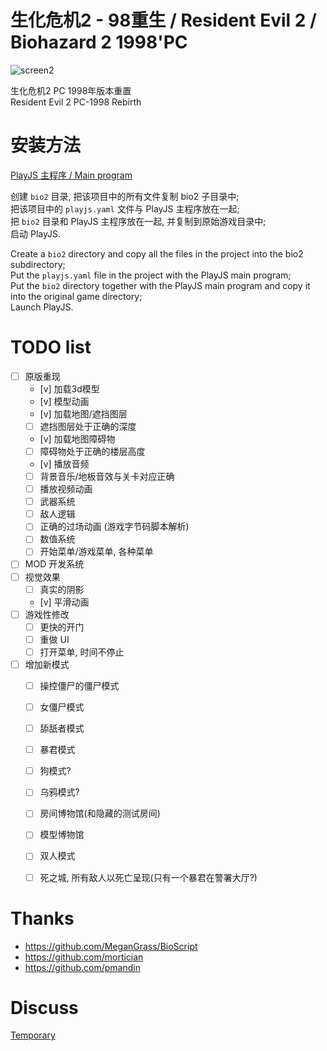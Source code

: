 # 生化危机2 - 98重生 / Resident Evil 2 / Biohazard 2 1998'PC

![screen2](https://github.com/yanmingsohu/PlayJS-release/blob/master/screen/s2.jpg)

生化危机2 PC 1998年版本重置  
Resident Evil 2 PC-1998 Rebirth


# 安装方法

[PlayJS 主程序 / Main program](https://github.com/yanmingsohu/PlayJS-release)

创建 `bio2` 目录, 把该项目中的所有文件复制 bio2 子目录中;  
把该项目中的 `playjs.yaml` 文件与 PlayJS 主程序放在一起;  
把 `bio2` 目录和 PlayJS 主程序放在一起, 并复制到原始游戏目录中;  
启动 PlayJS.  

Create a `bio2` directory and copy all the files in the project into the bio2 subdirectory;  
Put the `playjs.yaml` file in the project with the PlayJS main program;  
Put the `bio2` directory together with the PlayJS main program and copy it into the original game directory;  
Launch PlayJS.  


# TODO list

* [ ] 原版重现
  * [v] 加载3d模型
  * [v] 模型动画
  * [v] 加载地图/遮挡图层
  * [ ] 遮挡图层处于正确的深度
  * [v] 加载地图障碍物
  * [ ] 障碍物处于正确的楼层高度
  * [v] 播放音频
  * [ ] 背景音乐/地板音效与关卡对应正确
  * [ ] 播放视频动画
  * [ ] 武器系统
  * [ ] 敌人逻辑
  * [ ] 正确的过场动画 (游戏字节码脚本解析)
  * [ ] 数值系统
  * [ ] 开始菜单/游戏菜单, 各种菜单
* [ ] MOD 开发系统
* [ ] 视觉效果
  * [ ] 真实的阴影
  * [v] 平滑动画
* [ ] 游戏性修改
  * [ ] 更快的开门
  * [ ] 重做 UI
  * [ ] 打开菜单, 时间不停止
* [ ] 增加新模式
  * [ ] 操控僵尸的僵尸模式
  * [ ] 女僵尸模式
  * [ ] 舔舐者模式
  * [ ] 暴君模式
  * [ ] 狗模式?
  * [ ] 乌鸦模式?
  * [ ] 房间博物馆(和隐藏的测试房间)
  * [ ] 模型博物馆
  * [ ] 双人模式
  * [ ] 死之城, 所有敌人以死亡呈现(只有一个暴君在警署大厅?)


# Thanks

* https://github.com/MeganGrass/BioScript
* https://github.com/mortician
* https://github.com/pmandin


# Discuss

[Temporary](https://tieba.baidu.com/p/6067739411)